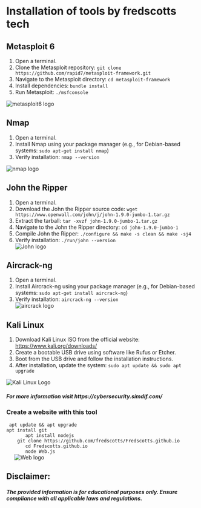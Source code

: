 <!DOCTYPE html>
<html lang="en">
<head>
    <meta charset="UTF-8">
    <meta name="viewport" content="width=device-width, initial-scale=1.0">
    
</head>
<body>
    <h1>Installation of tools by fredscotts tech</h1>
    <h2>Metasploit 6</h2>
    <ol>
        <li>Open a terminal.</li>
        <li>Clone the Metasploit repository: <code>git clone https://github.com/rapid7/metasploit-framework.git</code></li>
        <li>Navigate to the Metasploit directory: <code>cd metasploit-framework</code></li>
        <li>Install dependencies: <code>bundle install</code></li>
        <li>Run Metasploit: <code>./msfconsole</code></li>
    </ol>
    <img src="https://encrypted-tbn0.gstatic.com/images?q=tbn:ANd9GcQHjgt3WGg6Gy-S12BPQrBNSKc-xfujD8OaDOxdR3Z1GQ&s" alt="metasploit6 logo">
    <h2>Nmap</h2>
    <ol>
        <li>Open a terminal.</li>
        <li>Install Nmap using your package manager (e.g., for Debian-based systems: <code>sudo apt-get install nmap</code>)</li>
        <li>Verify installation: <code>nmap --version</code></li>
    </ol>
    <img src="https://encrypted-tbn0.gstatic.com/images?q=tbn:ANd9GcRKgZEBRmmY2kIaijeL6CKNKIPhB2Dj6zw1NxsP6T7p8A&s" alt="nmap logo">
    <h2>John the Ripper</h2>
    <ol>
        <li>Open a terminal.</li>
        <li>Download the John the Ripper source code: <code>wget https://www.openwall.com/john/j/john-1.9.0-jumbo-1.tar.gz</code></li>
        <li>Extract the tarball: <code>tar -xvzf john-1.9.0-jumbo-1.tar.gz</code></li>
        <li>Navigate to the John the Ripper directory: <code>cd john-1.9.0-jumbo-1</code></li>
        <li>Compile John the Ripper: <code>./configure && make -s clean && make -sj4</code></li>
        <li>Verify installation: <code>./run/john --version</code></li>
<img src="https://encrypted-tbn0.gstatic.com/images?q=tbn:ANd9GcRJ6fZJupg6KSOSR6OCipLZooFpag1sCr3TiWrcyZ5Daw&s" alt="John logo">
    </ol>
    <h2>Aircrack-ng</h2>
    <ol>
        <li>Open a terminal.</li>
        <li>Install Aircrack-ng using your package manager (e.g., for Debian-based systems: <code>sudo apt-get install aircrack-ng</code>)</li>
        <li>Verify installation: <code>aircrack-ng --version</code></li>
<img src="https://encrypted-tbn0.gstatic.com/images?q=tbn:ANd9GcSAaC-W1dNA5GUsogVn3zaf0f5FGLKfQrpWP_H9oWMPPg&s" alt="aircrack logo">
    </ol>
    <h2>Kali Linux</h2>
    <ol>
        <li>Download Kali Linux ISO from the official website: <a href="https://www.kali.org/downloads/">https://www.kali.org/downloads/</a></li>
        <li>Create a bootable USB drive using software like Rufus or Etcher.</li>
        <li>Boot from the USB drive and follow the installation instructions.</li>
        <li>After installation, update the system: <code>sudo apt update && sudo apt upgrade</code></li>
    </ol>
    <!-- Add images here for Kali Linux and other tools -->
    <img src="https://encrypted-tbn0.gstatic.com/images?q=tbn:ANd9GcStGH1aFv_9LgUmO7mQTCoYBscjKmxt2nDHUxp73dEiwg&s" alt="Kali Linux Logo">
    <!-- Repeat the above steps for other tools -->
     <h5>For more information visit https://cybersecurity.simdif.com/</h5>
<h3>Create a website with this tool</h3>
   <code> apt update && apt upgrade 
apt install git 
       apt install nodejs
    git clone https://github.com/fredscotts/Fredscotts.github.io 
       cd Fredscotts.github.io
       node Web.js
   </code>
<img src="https://encrypted-tbn0.gstatic.com/images?q=tbn:ANd9GcRN1yblIgo48UvB5Afng1C3tJGH4RWeir6Ff5e95Bouug&s" alt="Web logo">
<h2>Disclaimer:</h2><h5> The provided information is for educational purposes only. Ensure compliance with all applicable laws and regulations.</h5>
</body>
</html>
